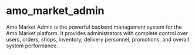 # amo_market_admin
Amo Market Admin is the powerful backend management system for the Amo Market platform. It provides administrators with complete control over users, orders, shops, inventory, delivery personnel, promotions, and overall system performance.
